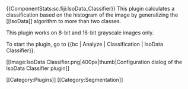 {{ComponentStats:sc.fiji:IsoData_Classifier}}
This plugin calculates a classification based on the histogram of the image by generalizing the [[IsoData]] algorithm to more than two classes.

This plugin works on 8-bit and 16-bit grayscale images only.

To start the plugin, go to {{bc | Analyze | Classification | IsoData Classifier}}.

[[Image:IsoData Classifier.png|400px|thumb|Configuration dialog of the IsoData Classifier plugin]]

[[Category:Plugins]]
[[Category:Segmentation]]
